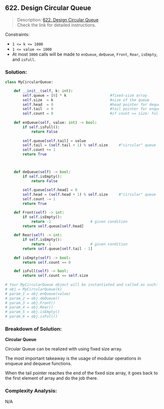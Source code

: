 ## 622. Design Circular Queue

>Description: [622. Design Circular Queue](https://leetcode.com/problems/design-circular-queue/)\
Check the link for detailed instructions.


Constraints:

- <code>1 <= k <= 1000</code>
- <code>1 <= value <= 1000</code> 
- At most `3000` calls will be made to `enQueue`, `deQueue`, `Front`, `Rear`, `isEmpty`, and `isFull`.


### Solution: 

```python
class MyCircularQueue:

    def __init__(self, k: int):
        self.queue = [0] * k                    #fixed-size array
        self.size  = k                          #size of the queue
        self.head  = 0                          #head pointer for dequeue
        self.tail  = 0                          #tail pointer for enqueue
        self.count = 0                          #if count == size: full
       
    def enQueue(self, value: int) -> bool:
        if self.isFull():
            return False
       
        self.queue[self.tail] = value
        self.tail = (self.tail + 1) % self.size     #"circular" queue 
        self.count += 1
        return True
       


    def deQueue(self) -> bool:
        if self.isEmpty():
            return False
       
        self.queue[self.head] = 0
        self.head = (self.head + 1) % self.size     #"circular" queue
        self.count -= 1
        return True

    def Front(self) -> int:
        if self.isEmpty():
            return -1                  # given condition
        return self.queue[self.head]
       
    def Rear(self) -> int:
        if self.isEmpty():
            return -1                  # given condition
        return self.queue[self.tail - 1]
       
    def isEmpty(self) -> bool:
        return self.count == 0

    def isFull(self) -> bool:
        return self.count == self.size
       
# Your MyCircularQueue object will be instantiated and called as such:
# obj = MyCircularQueue(k)
# param_1 = obj.enQueue(value)
# param_2 = obj.deQueue()
# param_3 = obj.Front()
# param_4 = obj.Rear()
# param_5 = obj.isEmpty()
# param_6 = obj.isFull()

```
### Breakdown of Solution:

**Circular Queue**

Circular Queue can be realized with using fixed size array.

The most important takeaway is the usage of modular operations in enqueue and dequeue functions. 

When the tail pointer reaches the end of the fixed size array, it goes back to the first element of array and do the job there.

### Complexity Analysis:

N/A
